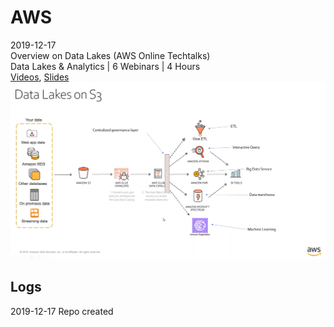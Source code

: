 # AWS

2019-12-17    
Overview on Data Lakes (AWS Online Techtalks)      
Data Lakes & Analytics | 6 Webinars | 4 Hours    
[Videos](https://pages.awscloud.com/OTT-Learning-Path-Overview-on-Data-Lakes.html), [Slides](https://github.com/Nov05/AWS/tree/master/2019-12-17_LP_2019_0002-ABD_Slide_Decks)      
<img src="https://github.com/Nov05/pictures/blob/master/AWS/2019-12-17%2013_02_05-Overview%20on%20Data%20Lakes%20_%20AWS%20Online%20Tech%20Talks%20Learning%20Path.png?raw=true" width=800>         
 
## Logs
2019-12-17 Repo created    
